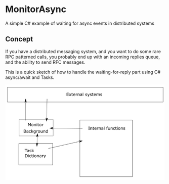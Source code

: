 # MonitorAsync
A simple C# example of waiting for async events in distributed systems

## Concept

If you have a distributed messaging system, and you want to do some rare RPC patterned calls, you probably end up with an incoming replies queue, and the ability to send RFC messages.

This is a quick sketch of how to handle the waiting-for-reply part using C# async/await and Tasks.

![](https://github.com/i-e-b/MonitorAsync/raw/master/Layout.png)
